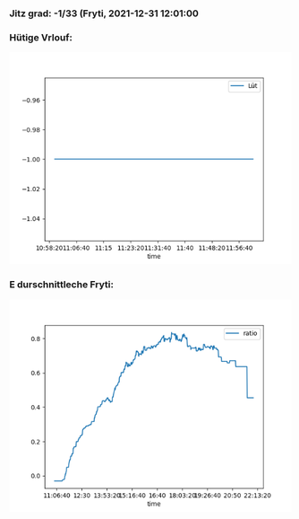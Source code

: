 ### Jitz grad: -1/33 (Fryti, 2021-12-31 12:01:00

### Hütige Vrlouf:
![Graph](Today.png)

### E durschnittleche Fryti:
![Graph](Fryti.png)